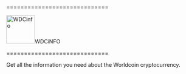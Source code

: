 =============================
<p align="left" >
  <img src="https://raw.github.com/c0ding/WDCinfo/master/doc/worldcoin.png" height=75 alt="WDCinfo" title="WDCinfo">WDCiNFO</p>
=============================

Get all the information you need about the Worldcoin cryptocurrency.

